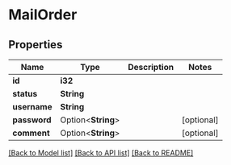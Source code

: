 # MailOrder

## Properties

Name | Type | Description | Notes
------------ | ------------- | ------------- | -------------
**id** | **i32** |  | 
**status** | **String** |  | 
**username** | **String** |  | 
**password** | Option<**String**> |  | [optional]
**comment** | Option<**String**> |  | [optional]

[[Back to Model list]](../README.md#documentation-for-models) [[Back to API list]](../README.md#documentation-for-api-endpoints) [[Back to README]](../README.md)


